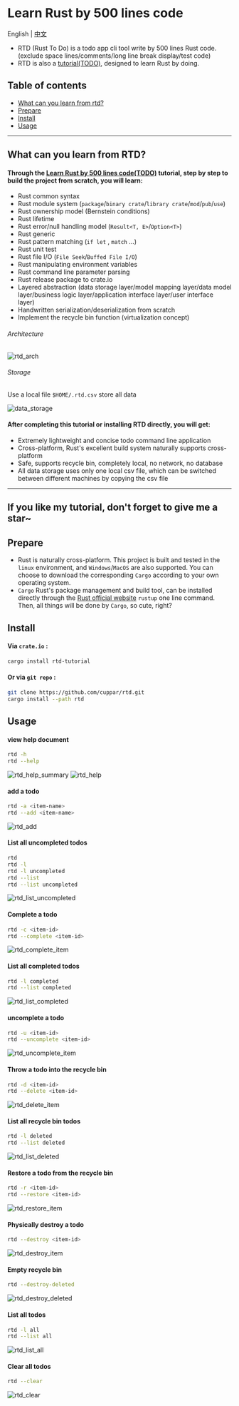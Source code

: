# Learn Rust by 500 lines code
English | [中文](https://github.com/cuppar/rtd/blob/master/readme_zh.md#500%E8%A1%8C%E4%BB%A3%E7%A0%81%E5%AD%A6%E4%BC%9Arust)

- RTD (Rust To Do) is a todo app cli tool write by 500 lines Rust code. (exclude space lines/comments/long line break display/test code)
- RTD is also a [tutorial(TODO)](), designed to learn Rust by doing.

## Table of contents

- [What can you learn from rtd?](#what-can-you-learn-from-rtd)
- [Prepare](#prepare)
- [Install](#install)
- [Usage](#usage)

---

## What can you learn from RTD?

#### Through the [Learn Rust by 500 lines code(TODO)]() tutorial, step by step to build the project from scratch, you will learn:
  - Rust common syntax
  - Rust module system (`package`/`binary crate`/`library crate`/`mod`/`pub`/`use`)
  - Rust ownership model (Bernstein conditions)
  - Rust lifetime
  - Rust error/null handling model (`Result<T, E>`/`Option<T>`)
  - Rust generic
  - Rust pattern matching (`if let` , `match` ...)
  - Rust unit test
  - Rust file I/O (`File Seek`/`Buffed File I/O`)
  - Rust manipulating environment variables
  - Rust command line parameter parsing
  - Rust release package to crate.io
  - Layered abstraction (data storage layer/model mapping layer/data model layer/business logic layer/application interface layer/user interface layer)
  - Handwritten serialization/deserialization from scratch
  - Implement the recycle bin function (virtualization concept)

###### Architecture

![rtd_arch](Tutorial/doc/img/rtd_arch.svg)

###### Storage
Use a local file `$HOME/.rtd.csv` store all data

![data_storage](Tutorial/doc/img/csv.png)

#### After completing this tutorial or installing RTD directly, you will get:
  - Extremely lightweight and concise todo command line application
  - Cross-platform, Rust's excellent build system naturally supports cross-platform
  - Safe, supports recycle bin, completely local, no network, no database
  - All data storage uses only one local csv file, which can be switched between different machines by copying the csv file

---
If you like my tutorial, don't forget to give me a star~
---

## Prepare

- Rust is naturally cross-platform. This project is built and tested in the `linux` environment, and `Windows`/`MacOS` are also supported. You can choose to download the corresponding `Cargo` according to your own operating system.
- `Cargo` Rust's package management and build tool, can be installed directly through the [Rust official website](https://www.rust-lang.org/tools/install) `rustup` one line command. Then, all things will be done by `Cargo`, so cute, right?

## Install

#### Via `crate.io` :

```bash
cargo install rtd-tutorial
```

#### Or via `git repo` :
```bash
git clone https://github.com/cuppar/rtd.git
cargo install --path rtd
```

## Usage

#### view help document
```bash
rtd -h
rtd --help
```

![rtd_help_summary](Tutorial/doc/img/rtd_help_summary.png)
![rtd_help](Tutorial/doc/img/rtd_help.png)

#### add a todo
```bash
rtd -a <item-name>
rtd --add <item-name>
```

![rtd_add](Tutorial/doc/img/rtd_add.png)

#### List all uncompleted todos
```bash
rtd
rtd -l
rtd -l uncompleted
rtd --list
rtd --list uncompleted
```

![rtd_list_uncompleted](Tutorial/doc/img/rtd_list_uncompleted.png)

#### Complete a todo
```bash
rtd -c <item-id>
rtd --complete <item-id>
```

![rtd_complete_item](Tutorial/doc/img/rtd_complete_item.png)

#### List all completed todos
```bash
rtd -l completed
rtd --list completed
```

![rtd_list_completed](Tutorial/doc/img/rtd_list_completed.png)

#### uncomplete a todo
```bash
rtd -u <item-id>
rtd --uncomplete <item-id>
```

![rtd_uncomplete_item](Tutorial/doc/img/rtd_uncomplete_item.png)

#### Throw a todo into the recycle bin
```bash
rtd -d <item-id>
rtd --delete <item-id>
```

![rtd_delete_item](Tutorial/doc/img/rtd_delete_item.png)

#### List all recycle bin todos
```bash
rtd -l deleted
rtd --list deleted
```

![rtd_list_deleted](Tutorial/doc/img/rtd_list_deleted.png)

#### Restore a todo from the recycle bin
```bash
rtd -r <item-id>
rtd --restore <item-id>
```

![rtd_restore_item](Tutorial/doc/img/rtd_restore_item.png)

#### Physically destroy a todo
```bash
rtd --destroy <item-id>
```

![rtd_destroy_item](Tutorial/doc/img/rtd_destroy_item.png)

#### Empty recycle bin
```bash
rtd --destroy-deleted
```

![rtd_destroy_deleted](Tutorial/doc/img/rtd_destroy_deleted.png)

#### List all todos
```bash
rtd -l all
rtd --list all
```

![rtd_list_all](Tutorial/doc/img/rtd_list_all.png)

#### Clear all todos
```bash
rtd --clear
```

![rtd_clear](Tutorial/doc/img/rtd_clear.png)

